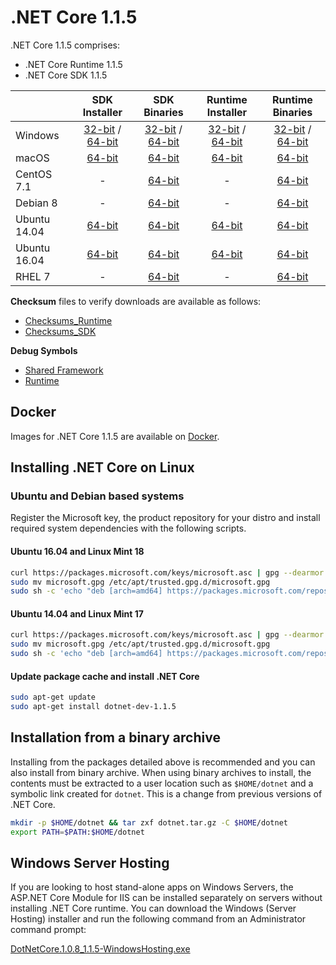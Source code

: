 # .NET Core 1.1.5

.NET Core 1.1.5 comprises:

* .NET Core Runtime 1.1.5
* .NET Core SDK 1.1.5

|         | SDK Installer                                         | SDK Binaries                                                         | Runtime Installer                                                  | Runtime Binaries                                                   |
| ------- | :---------------------------------------------------: | :-------------------------------------------------------------------:| :----------------------------------------------------------------: | :----------------------------------------------------------------: |
| Windows                 | [32-bit](https://download.microsoft.com/download/C/5/5/C55807F5-601C-49B1-B9BB-1BE03EB83E0A/dotnet-dev-win-x86.1.1.5.exe) / [64-bit](https://download.microsoft.com/download/C/5/5/C55807F5-601C-49B1-B9BB-1BE03EB83E0A/dotnet-dev-win-x64.1.1.5.exe)  | [32-bit](https://download.microsoft.com/download/C/5/5/C55807F5-601C-49B1-B9BB-1BE03EB83E0A/dotnet-dev-win-x86.1.1.5.zip) / [64-bit](https://download.microsoft.com/download/C/5/5/C55807F5-601C-49B1-B9BB-1BE03EB83E0A/dotnet-dev-win-x64.1.1.5.zip) | [32-bit](https://download.microsoft.com/download/6/A/2/6A21C555-B042-46EA-BBB4-368AACCB3E25/dotnet-win-x86.1.1.5.exe) / [64-bit](https://download.microsoft.com/download/6/A/2/6A21C555-B042-46EA-BBB4-368AACCB3E25/dotnet-win-x64.1.1.5.exe) | [32-bit](https://download.microsoft.com/download/6/A/2/6A21C555-B042-46EA-BBB4-368AACCB3E25/dotnet-win-x86.1.1.5.zip) / [64-bit](https://download.microsoft.com/download/6/A/2/6A21C555-B042-46EA-BBB4-368AACCB3E25/dotnet-win-x64.1.1.5.zip) |
| macOS                   | [64-bit](https://download.microsoft.com/download/C/5/5/C55807F5-601C-49B1-B9BB-1BE03EB83E0A/dotnet-dev-osx-x64.1.1.5.pkg)  | [64-bit](https://download.microsoft.com/download/C/5/5/C55807F5-601C-49B1-B9BB-1BE03EB83E0A/dotnet-dev-osx-x64.1.1.5.tar.gz)                          | [64-bit](https://download.microsoft.com/download/6/A/2/6A21C555-B042-46EA-BBB4-368AACCB3E25/dotnet-osx-x64.1.1.5.pkg) | [64-bit](https://download.microsoft.com/download/6/A/2/6A21C555-B042-46EA-BBB4-368AACCB3E25/dotnet-osx-x64.1.1.5.tar.gz) |
| CentOS 7.1              | -                                                         | [64-bit](https://download.microsoft.com/download/C/5/5/C55807F5-601C-49B1-B9BB-1BE03EB83E0A/dotnet-dev-centos-x64.1.1.5.tar.gz)                          | - | [64-bit](https://download.microsoft.com/download/6/A/2/6A21C555-B042-46EA-BBB4-368AACCB3E25/dotnet-centos-x64.1.1.5.tar.gz) |
| Debian 8                | -                                                         | [64-bit](https://download.microsoft.com/download/C/5/5/C55807F5-601C-49B1-B9BB-1BE03EB83E0A/dotnet-dev-debian-x64.1.1.5.tar.gz)                          | - | [64-bit](https://download.microsoft.com/download/6/A/2/6A21C555-B042-46EA-BBB4-368AACCB3E25/dotnet-debian-x64.1.1.5.tar.gz) |
| Ubuntu 14.04            |[64-bit](https://download.microsoft.com/download/C/5/5/C55807F5-601C-49B1-B9BB-1BE03EB83E0A/dotnet-sdk-ubuntu-x64.1.1.5.deb)   | [64-bit](https://download.microsoft.com/download/C/5/5/C55807F5-601C-49B1-B9BB-1BE03EB83E0A/dotnet-dev-ubuntu-x64.1.1.5.tar.gz)                          |[64-bit](https://download.microsoft.com/download/6/A/2/6A21C555-B042-46EA-BBB4-368AACCB3E25/dotnet-sharedframework-ubuntu-x64.1.1.5.deb) | [64-bit](https://download.microsoft.com/download/6/A/2/6A21C555-B042-46EA-BBB4-368AACCB3E25/dotnet-ubuntu-x64.1.1.5.tar.gz) |
| Ubuntu 16.04            |[64-bit](https://download.microsoft.com/download/C/5/5/C55807F5-601C-49B1-B9BB-1BE03EB83E0A/dotnet-sdk-ubuntu.16.04-x64.1.1.5.deb)   | [64-bit](https://download.microsoft.com/download/C/5/5/C55807F5-601C-49B1-B9BB-1BE03EB83E0A/dotnet-dev-ubuntu.16.04-x64.1.1.5.tar.gz)                          |[64-bit](https://download.microsoft.com/download/6/A/2/6A21C555-B042-46EA-BBB4-368AACCB3E25/dotnet-sharedframework-ubuntu.16.04-x64.1.1.5.deb) | [64-bit](https://download.microsoft.com/download/6/A/2/6A21C555-B042-46EA-BBB4-368AACCB3E25/dotnet-ubuntu.16.04-x64.1.1.5.tar.gz) |
| RHEL 7                  | -                                                         | [64-bit](https://download.microsoft.com/download/C/5/5/C55807F5-601C-49B1-B9BB-1BE03EB83E0A/dotnet-dev-rhel-x64.1.1.5.tar.gz)                          | - | [64-bit](https://download.microsoft.com/download/6/A/2/6A21C555-B042-46EA-BBB4-368AACCB3E25/dotnet-rhel-x64.1.1.5.tar.gz) |

**Checksum** files to verify downloads are available as follows:
* [Checksums_Runtime](https://builds.dotnet.microsoft.com/dotnet/checksums/1.1.5-runtime-sha.txt)
* [Checksums_SDK](https://builds.dotnet.microsoft.com/dotnet/checksums/1.1.5-sdk-sha.txt)

**Debug Symbols**
* [Shared Framework](https://download.microsoft.com/download/6/A/2/6A21C555-B042-46EA-BBB4-368AACCB3E25/corefx-1.1.5-symbols.zip)
* [Runtime](https://download.microsoft.com/download/6/A/2/6A21C555-B042-46EA-BBB4-368AACCB3E25/coreclr-1.1.5-symbols.zip)

## Docker

Images for .NET Core 1.1.5 are available on [Docker](https://hub.docker.com/r/microsoft/dotnet/).

## Installing .NET Core on Linux

### Ubuntu and Debian based systems

Register the Microsoft key, the product repository for your distro and install required system dependencies with the following scripts.

#### Ubuntu 16.04 and Linux Mint 18

```bash
curl https://packages.microsoft.com/keys/microsoft.asc | gpg --dearmor > microsoft.gpg
sudo mv microsoft.gpg /etc/apt/trusted.gpg.d/microsoft.gpg
sudo sh -c 'echo "deb [arch=amd64] https://packages.microsoft.com/repos/microsoft-ubuntu-xenial-prod xenial main" > /etc/apt/sources.list.d/dotnetdev.list'
```

#### Ubuntu 14.04 and Linux Mint 17

```bash
curl https://packages.microsoft.com/keys/microsoft.asc | gpg --dearmor > microsoft.gpg
sudo mv microsoft.gpg /etc/apt/trusted.gpg.d/microsoft.gpg
sudo sh -c 'echo "deb [arch=amd64] https://packages.microsoft.com/repos/microsoft-ubuntu-trusty-prod trusty main" > /etc/apt/sources.list.d/dotnetdev.list'
```

#### Update package cache and install .NET Core

```bash
sudo apt-get update
sudo apt-get install dotnet-dev-1.1.5
```

## Installation from a binary archive

Installing from the packages detailed above is recommended and you can also install from binary archive. When using binary archives to install, the contents must be extracted to a user location such as `$HOME/dotnet` and a symbolic link created for `dotnet`. This is a change from previous versions of .NET Core.

```bash
mkdir -p $HOME/dotnet && tar zxf dotnet.tar.gz -C $HOME/dotnet
export PATH=$PATH:$HOME/dotnet
```

## Windows Server Hosting

If you are looking to host stand-alone apps on Windows Servers, the ASP.NET Core Module for IIS can be installed separately on servers without installing .NET Core runtime. You can download the Windows (Server Hosting) installer and run the following command from an Administrator command prompt:

[DotNetCore.1.0.8_1.1.5-WindowsHosting.exe](https://download.microsoft.com/download/6/A/2/6A21C555-B042-46EA-BBB4-368AACCB3E25/DotNetCore.1.0.8_1.1.5-WindowsHosting.exe)
